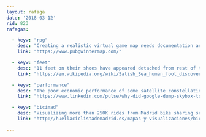 ```yaml
---
layout: rafaga
date: '2018-03-12'
rid: 823
rafagas:

  - keyw: "rpg"
    desc: "Creating a realistic virtual game map needs documentation and taking into account the full picture"
    link: "https://www.pubgwintermap.com/"

  - keyw: "feet"
    desc: "11 feet on their shoes have appeared detached from rest of the body on a Canadian beach"
    link: "https://en.wikipedia.org/wiki/Salish_Sea_human_foot_discoveries"

  - keyw: "performance"
    desc: "The poor economic performance of some satellite constellations make them unsustainable"
    link: "https://www.linkedin.com/pulse/why-did-google-dump-skybox-tom-segert/"

  - keyw: "bicimad"
    desc: "Visualizing more than 250K rides from Madrid bike sharing service in April 2017"
    link: "http://huellaciclistademadrid.es/mapas-y-visualizaciones/bicimad-madrid-bike-share-system"
    
---
```

